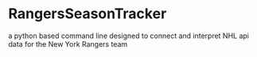 # RangersSeasonTracker
a python based command line designed to connect and interpret NHL api data for the New York Rangers team
